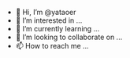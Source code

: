 - 👋 Hi, I’m @yataoer
- 👀 I’m interested in ...
- 🌱 I’m currently learning ...
- 💞️ I’m looking to collaborate on ...
- 📫 How to reach me ...

<!---
yataoer/yataoer is a ✨ special ✨ repository because its `README.md` (this file) appears on your GitHub profile.
You can click the Preview link to take a look at your changes.
--->
